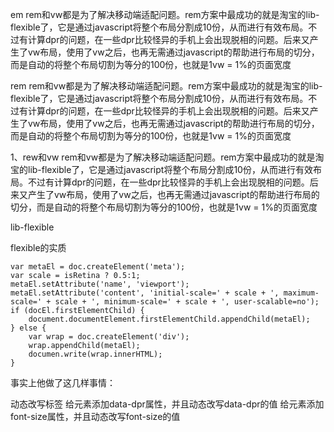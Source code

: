 em
rem和vw都是为了解决移动端适配问题。rem方案中最成功的就是淘宝的lib-flexible了，它是通过javascript将整个布局分割成10份，从而进行有效布局。不过有计算dpr的问题，在一些dpr比较怪异的手机上会出现脱相的问题。后来又产生了vw布局，使用了vw之后，也再无需通过javascript的帮助进行布局的切分，而是自动的将整个布局切割为等分的100份，也就是1vw = 1%的页面宽度

rem
rem和vw都是为了解决移动端适配问题。rem方案中最成功的就是淘宝的lib-flexible了，它是通过javascript将整个布局分割成10份，从而进行有效布局。不过有计算dpr的问题，在一些dpr比较怪异的手机上会出现脱相的问题。后来又产生了vw布局，使用了vw之后，也再无需通过javascript的帮助进行布局的切分，而是自动的将整个布局切割为等分的100份，也就是1vw = 1%的页面宽度

1、rew和vw
rem和vw都是为了解决移动端适配问题。rem方案中最成功的就是淘宝的lib-flexible了，它是通过javascript将整个布局分割成10份，从而进行有效布局。不过有计算dpr的问题，在一些dpr比较怪异的手机上会出现脱相的问题。后来又产生了vw布局，使用了vw之后，也再无需通过javascript的帮助进行布局的切分，而是自动的将整个布局切割为等分的100份，也就是1vw = 1%的页面宽度



lib-flexible

flexible的实质
```
var metaEl = doc.createElement('meta');
var scale = isRetina ? 0.5:1;
metaEl.setAttribute('name', 'viewport');
metaEl.setAttribute('content', 'initial-scale=' + scale + ', maximum-scale=' + scale + ', minimum-scale=' + scale + ', user-scalable=no');
if (docEl.firstElementChild) {
    document.documentElement.firstElementChild.appendChild(metaEl);
} else {
    var wrap = doc.createElement('div');
    wrap.appendChild(metaEl);
    documen.write(wrap.innerHTML);
}
```
事实上他做了这几样事情：

动态改写<meta>标签
给<html>元素添加data-dpr属性，并且动态改写data-dpr的值
给<html>元素添加font-size属性，并且动态改写font-size的值